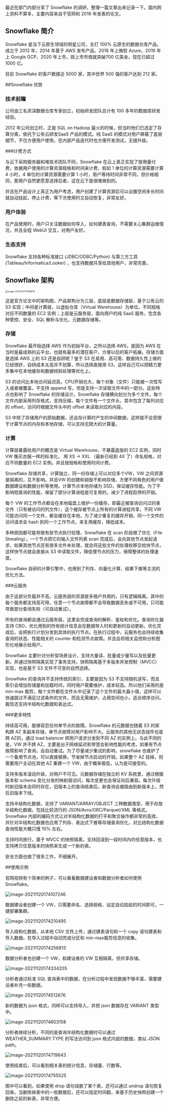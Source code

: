 最近在部门内部分享了 Snowflake 的调研，整理一篇文章出来记录一下。国内网上资料不算多，主要内容来自于官网和 2016 年发表的论文<The Snowflake Elastic Data Warehouse>。

## Snowflake 简介

Snowflake 是当下云原生领域的明星公司，主打 100% 云原生的数据仓库产品。成立于 2012 年，2014 年基于 AWS 发布产品，2018 年上微软 Azure，2019 年上 Google GCP，2020 年上市，刚上市市值就突破700 亿美金，现在已超过 1000 亿。

目前 Snowflake 的客户数接近 5000 家，其中世界 500 强的客户达到 212 家。

##Snowflake 优势

### 技术前瞻

公司由三名资深数据仓库专家创立，初始研发团队总计有 100 多年的数据库研发经验。

2012 年公司创立时，正是 SQL on Hadoop 最火的时候，但当时他们已选定了存算分离，依托于公有云研发SaaS 产品的模式。纯 SaaS 的模式对用户屏蔽了底层细节，不仅方便用户使用，在内部产品迭代时也方便开发测试，无缝升级。

###计费方式

与云下采购服务器和堆技术团队不同，Snowflake 在云上真正实现了按用量付费，依据用户使用的计算资源规格和时间来计费，假如 1 单位的计算资源需要计算 4 小时，4 单位的计算资源需要计算 1 小时，用户等待时间非常不同，但价格相同，那用户自然更愿意选择后者，这在云下是很难做到的。

并且在产品设计上真正为用户考虑，用户创建了计算资源后可以设置空闲多长时间就自动挂起，停止计费，等下次使用时又自动恢复，非常友好。

### 用户体验

在产品使用时，用户只关注数据如何导入，如何建表查询，不需要关心集群运维情况，并且全程 WebUI 交互，对用户友好。

### 生态支持

Snowflake 支持各种标准接口 (JDBC/ODBC/Python) 与第三方工具 (Tableau/Informatica/Looker) ，也支持数据共享给其他用户，非常完善。

## Snowflake 架构

<img src="images/image-20211113171919878.png" alt="image-20211113171919878" style="zoom:50%;" />

这是官方论文中的架构图，产品架构分为三层，底层是数据存储层，基于公有云的 S3 实现；中间是计算层，以虚拟仓库（Virtual Warehouse）为单位，不同规格对应不同数量的 EC2 实例；上层是云服务层，面向用户的纯 SaaS 服务，包含各种管控、安全、SQL 解析与优化、元数据存储等。

### 存储

Snowflake 最开始选择 AWS 作为初始平台，之所以选择 AWS，是因为 AWS 在当时是最成熟的云平台，也就有最多的潜在客户，方便以后的客户拓展。存储方面是选择 AWS 上的 S3 还是自研呢？鉴于 S3 在易用、高可用、数据持久性上做的已经很好，自研成本太高并不划算，所以选择直接用 S3，这样自己可以把精力更多集中在本地缓存和数据倾斜处理等优化上。

S3 的访问比本地访问延迟高，CPU开销也大，每个对象（文件）只能被一次性写入或者被覆盖，不支持 append 写，但是支持一次读取文件中的一部分。这些特点也影响了 Snowflake 的存储设计。Snowflake 存储横向划分为多个文件，每个文件内部采用列存格式，支持压缩，每个文件有一个文件头，其中包含了每列对应的 offset，访问时根据文件头中的 offset 来读取对应的内容。

S3 中除了存储用户的原始数据，还会存计算时产生的中间数据，这样就不会受限于计算节点的内存和本地存储，可以支持无限大的计算量。

### 计算

计算层暴露给用户的概念是 Virtual Warehouse，不暴露底层的 EC2 实例，同时 VW 像买衣服一样的标准化， 用 XS -> XXL （最新已经到 4X 了）命名规格，对应不同数量的 EC2 实例。并且按规格和使用时间计费。

Snowflake 存储共享，计算独立，同一份存储上可以对应多个VW，VW 之间资源是隔离的，互不影响。并且VW 的创建和销毁不影响存储，方便不同角色的用户做数据建设和数据分析等使用。计算节点本地存储为 SSD，保证缓存性能。为了不影响短查询的性能，保留了部分计算进程是可复用的，减少了进程启停的开销。

每个 VW 的工作节点都会在本地磁盘上维护一份缓存，即最近被查询访问过的表文件（只有被访问的列文件），这个缓存被节点上所有的计算进程共享。不同 VW 可能访问同一个文件，都会缓存在本地，为了减少重复的缓存开销，同一个文件的访问请求会 hash 到同一个工作节点，来复用缓存，降低成本。

多种原因都可能导致有些节点执行较慢，Snowflake 在 scan 阶段做了优化（File Strealing）。一个节点把它的输入文件列表 scan 完成后，会向其他节点发起请求，如果其他节点还有很多文件未处理，就会将这些文件的处理权移交给快节点，这样快节点就会直接从 S3 中读取文件，降低慢节点的压力，保障整体的处理速度。

Snowflake 自研的计算引擎中，也用到了列存、向量化计算、结果下推等主流的优化方法。

###云服务

由于这部分负载并不高，云服务层的资源是多租户共用的，只有逻辑隔离。其中的每个服务都支持高可用，任意一个节点故障都不会导致数据丢失或不可用，只可能导致部分查询失败（可自动重试）。

所有的查询都会通过云服务层，这里会完成查询的解析、鉴权和优化。查询优化器支持 CBO，优化用到的所有统计信息会在数据导入时和更新时自动更新。优化完成后，会把执行计划分发到具体的执行节点。在执行过程中，云服务也会持续收集查询的状态、性能相关的 counter 和检测节点故障。并且会将相关监控和分析图形化地展示给用户。

Snowflake 主要针对分析型场景设计，支持大量读、批量或少量写以及批量更新。并通过快照隔离实现了事务支持，快照隔离基于多版本并发控制（MVCC）实现，也是基于 S3 文件不可变的自然选择。

Snowflake 的查询并不支持传统的索引，主要是因为 S3 不支持随机读写，而且索引会增加存储量和加载时间，同时用户需要维护，成本较高。所以他们采用的是 min-max 裁剪，每个文件都在文件头中记录了这个文件的最大最小值，这样可以快速跳过不满足过滤条件的文件，而且无需维护，占用空间也小，适合顺序访问。裁剪还支持半结构化数据和表达式。

###更多特性

持续高可用，能够容忍任何单节点的故障。Snowflake 的元数据也随着 S3 的架构跨 AZ 多副本存储，单节点故障对用户影响不大。云服务的其他无状态组件也是跨 AZ的，通过 load balancer 把用户请求分发到不同 AZ 的实例上。与此不同的是，VW 并不跨 AZ，主要是出于网络延迟和带宽会影响性能的考虑，如果有节点故障影响了查询，会自动重试。为了尽量减少重试的影响，snowflake 也维护了一个备用节点池，可以直接替换，节省掉节点启动的开销。如果整个 AZ 挂掉，则需要用户主动在其他 AZ 重建一个 VW，由于概率极低，认为是可接受的。

 支持多版本滚动升级，对用户不可见。元数据存储在独立的 KV 系统里，通过根据版本和 schema 变化分发的映射层访问，每次变更也会保证向后兼容。每次升级时新旧版本会同时存在，旧版本上的查询结束后，新查询会被路由到新版本上，然后旧版本下线。

支持半结构化数据，支持了 VARIANT/ARRAY/OBJECT 三种数据类型，用于存放半结构化数据，包括比较流行的 JSON/Avro/ORC/Parquet/XML 等格式。Snowflake 内部的编码方式让对半结构化数据的打平和聚合操作都非常的高效，并针对半结构化数据也应用了列存、表达式下推等存储查询优化，对比结构化数据查询性能大概只慢 10% 左右。

支持时间旅行，基于 MVCC 的快照隔离，支持回滚到一段时间内的任意版本，也支持拷贝任意版本的快照来生成一个新的表。

安全方面也做了很多工作，不细展开。

##使用示例

官网视频有个简单的例子，可以看看数据建设者和数据分析者如何使用 Snowflake。

![image-20211120174107246](images/image-20211120174107246.png)

数据建设者创建一个 VW，只需要命名、选择规格、设定自动挂起的时间即可，一键部署集群。

![image-20211120174210495](images/image-20211120174210495.png)

导入结构化数据，从本地 CSV 文件上传，通过建表语句和一个 copy 语句建表和导入数据。在导入过程中自动完成分区和 min-max裁剪信息的收集。

![image-20211120174256813](images/image-20211120174256813.png)

数据分析者也创建一个 VW，和建设者的 VW 互相隔离，但共享存储。

![image-20211120174334205](images/image-20211120174334205.png)

分析者通过标准 SQL 查询表中的数据，在分析过程中发现数据不够丰富，需要建设者补充一些数据。

![image-20211120174512676](images/image-20211120174512676.png)

新的数据为 json 格式，同样可以支持导入，并把 json 数据存在 VARIANT 类型中。

![image-20211120174603158](images/image-20211120174603158.png)

分析者继续分析，不同的是查询半结构化数据时可以通过 WEATHER_SUMMARY.TYPE 的写法访问到 json 格式内层的数据，类似 JSON path。

![image-20211120174719643](images/image-20211120174719643.png)

使用结束后，可以看到相关表的统计信息，存储量、行数等。

![image-20211120174755525](images/image-20211120174755525.png)

图中可以看到，如果使用 drop 语句误删了某个表，还可以通过 undrop 语句恢复回来。当删除掉表中的一些数据后，还可以指定时间戳，来基于历史快照创建一个删除之前的新表，非常方便。

